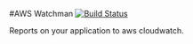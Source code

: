 #AWS Watchman [![Build Status](https://travis-ci.org/larseen/aws-watchman.svg?branch=master)](https://travis-ci.org/larseen/aws-watchman)


Reports on your application to aws cloudwatch.
